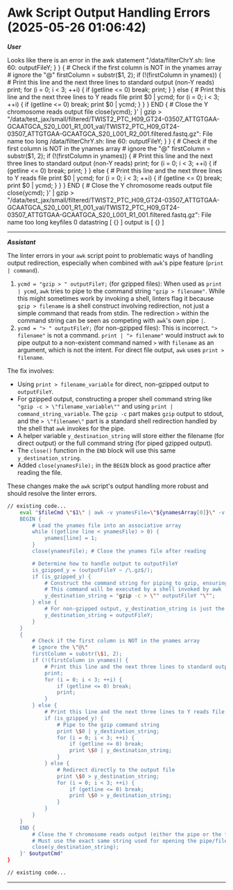 <!-- Generated by SpecStory -->

# Awk Script Output Handling Errors (2025-05-26 01:06:42)

_**User**_

Looks like there is an error in the awk statement "/data/filterChrY.sh: line 60:  outputFileY;
        }
    }
    {
        # Check if the first column is NOT in the ynames array
        # ignore the "@"
        firstColumn = substr($1, 2);
        if (!(firstColumn in ynames)) {
            # Print this line and the next three lines to standard output (non-Y reads)
            print;
            for (i = 0; i < 3; ++i) {
                if (getline <= 0) break;
                print;
            }
        } else {
            # Print this line and the next three lines to Y reads file
            print $0 | ycmd;
            for (i = 0; i < 3; ++i) {
                if (getline <= 0) break;
                print $0 | ycmd;
            }
        }
    }
    END {
        # Close the Y chromosome reads output file
        close(ycmd);
    }' | gzip > "/data/test_jax/small/filtered/TWIST2_PTC_H09_GT24-03507_ATTGTGAA-GCAATGCA_S20_L001_R1_001_val/TWIST2_PTC_H09_GT24-03507_ATTGTGAA-GCAATGCA_S20_L001_R2_001.filtered.fastq.gz": File name too long
/data/filterChrY.sh: line 60:  outputFileY;
        }
    }
    {
        # Check if the first column is NOT in the ynames array
        # ignore the "@"
        firstColumn = substr($1, 2);
        if (!(firstColumn in ynames)) {
            # Print this line and the next three lines to standard output (non-Y reads)
            print;
            for (i = 0; i < 3; ++i) {
                if (getline <= 0) break;
                print;
            }
        } else {
            # Print this line and the next three lines to Y reads file
            print $0 | ycmd;
            for (i = 0; i < 3; ++i) {
                if (getline <= 0) break;
                print $0 | ycmd;
            }
        }
    }
    END {
        # Close the Y chromosome reads output file
        close(ycmd);
    }' | gzip > "/data/test_jax/small/filtered/TWIST2_PTC_H09_GT24-03507_ATTGTGAA-GCAATGCA_S20_L001_R1_001_val/TWIST2_PTC_H09_GT24-03507_ATTGTGAA-GCAATGCA_S20_L001_R1_001.filtered.fastq.gz": File name too long
 keyfiles 0
datastring [
  {}
]
output is [
  {}
]

---

_**Assistant**_

The linter errors in your `awk` script point to problematic ways of handling output redirection, especially when combined with `awk`'s pipe feature (`print | command`).

1.  `ycmd = "gzip > " outputFileY;` (for gzipped files): When used as `print | ycmd`, `awk` tries to pipe to the command string `"gzip > filename"`. While this might sometimes work by invoking a shell, linters flag it because `gzip > filename` is a shell construct involving redirection, not just a simple command that reads from stdin. The redirection `>` within the command string can be seen as competing with `awk`'s own pipe `|`.
2.  `ycmd = "> " outputFileY;` (for non-gzipped files): This is incorrect. `"> filename"` is not a command. `print | "> filename"` would instruct `awk` to pipe output to a non-existent command named `>` with `filename` as an argument, which is not the intent. For direct file output, `awk` uses `print > filename`.

The fix involves:
*   Using `print > filename_variable` for direct, non-gzipped output to `outputFileY`.
*   For gzipped output, constructing a proper shell command string like `"gzip -c > \"filename_variable\""` and using `print | command_string_variable`. The `gzip -c` part makes `gzip` output to stdout, and the `> \"filename\"` part is a standard shell redirection handled by the shell that `awk` invokes for the pipe.
*   A helper variable `y_destination_string` will store either the filename (for direct output) or the full command string (for piped gzipped output).
*   The `close()` function in the `END` block will use this same `y_destination_string`.
*   Added `close(ynamesFile);` in the `BEGIN` block as good practice after reading the file.

These changes make the `awk` script's output handling more robust and should resolve the linter errors.

```sh:/mnt/pikachu/filterChrY.sh
// existing code...
    eval "$fileCmd \"$1\" | awk -v ynamesFile=\"${ynamesArray[0]}\" -v outputFileY=\"$outputFileY\" '
    BEGIN {
        # Load the ynames file into an associative array
        while ((getline line < ynamesFile) > 0) {
            ynames[line] = 1;
        }
        close(ynamesFile); # Close the ynames file after reading

        # Determine how to handle output to outputFileY
        is_gzipped_y = (outputFileY ~ /\.gz$/);
        if (is_gzipped_y) {
            # Construct the command string for piping to gzip, ensuring outputFileY is quoted
            # This command will be executed by a shell invoked by awk
            y_destination_string = "gzip -c > \"" outputFileY "\"";
        } else {
            # For non-gzipped output, y_destination_string is just the filename for awk's redirection
            y_destination_string = outputFileY;
        }
    }
    {
        # Check if the first column is NOT in the ynames array
        # ignore the \"@\"
        firstColumn = substr(\$1, 2);
        if (!(firstColumn in ynames)) {
            # Print this line and the next three lines to standard output (non-Y reads)
            print;
            for (i = 0; i < 3; ++i) {
                if (getline <= 0) break;
                print;
            }
        } else {
            # Print this line and the next three lines to Y reads file
            if (is_gzipped_y) {
                # Pipe to the gzip command string
                print \$0 | y_destination_string;
                for (i = 0; i < 3; ++i) {
                    if (getline <= 0) break;
                    print \$0 | y_destination_string;
                }
            } else {
                # Redirect directly to the output file
                print \$0 > y_destination_string;
                for (i = 0; i < 3; ++i) {
                    if (getline <= 0) break;
                    print \$0 > y_destination_string;
                }
            }
        }
    }
    END {
        # Close the Y chromosome reads output (either the pipe or the file)
        # Must use the exact same string used for opening the pipe/file
        close(y_destination_string);
    }' $outputCmd"
}

// existing code...
```

---

